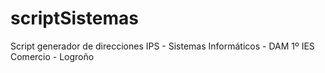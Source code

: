# scriptSistemas
Script generador de direcciones IPS - Sistemas Informáticos - DAM 1º IES Comercio - Logroño
